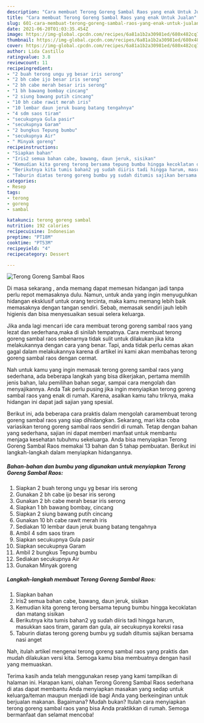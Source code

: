 ```yaml
---
description: "Cara membuat Terong Goreng Sambal Raos yang enak Untuk Jualan"
title: "Cara membuat Terong Goreng Sambal Raos yang enak Untuk Jualan"
slug: 601-cara-membuat-terong-goreng-sambal-raos-yang-enak-untuk-jualan
date: 2021-06-20T01:03:35.454Z
image: https://img-global.cpcdn.com/recipes/6a81a1b2a30981ed/680x482cq70/terong-goreng-sambal-raos-foto-resep-utama.jpg
thumbnail: https://img-global.cpcdn.com/recipes/6a81a1b2a30981ed/680x482cq70/terong-goreng-sambal-raos-foto-resep-utama.jpg
cover: https://img-global.cpcdn.com/recipes/6a81a1b2a30981ed/680x482cq70/terong-goreng-sambal-raos-foto-resep-utama.jpg
author: Lida Castillo
ratingvalue: 3.8
reviewcount: 11
recipeingredient:
- "2 buah terong ungu yg besar iris serong"
- "2 bh cabe ijo besar iris serong"
- "2 bh cabe merah besar iris serong"
- "1 bh bawang bombay cincang"
- "2 siung bawang putih cincang"
- "10 bh cabe rawit merah iris"
- "10 lembar daun jeruk buang batang tengahnya"
- "4 sdm saos tiram"
- "secukupnya Gula pasir"
- "secukupnya Garam"
- "2 bungkus Tepung bumbu"
- "secukupnya Air"
- " Minyak goreng"
recipeinstructions:
- "Siapkan bahan"
- "Iris2 semua bahan cabe, bawang, daun jeruk, sisikan"
- "Kemudian kita goreng terong bersama tepung bumbu hingga kecoklatan dan matang sisikan"
- "Berikutnya kita tumis bahan2 yg sudah diiris tadi hingga harum, masukkan saos tiram, garam dan gula, air secukupnya koreksi rasa"
- "Taburin diatas terong goreng bumbu yg sudah ditumis sajikan bersama nasi anget"
categories:
- Resep
tags:
- terong
- goreng
- sambal

katakunci: terong goreng sambal 
nutrition: 192 calories
recipecuisine: Indonesian
preptime: "PT18M"
cooktime: "PT53M"
recipeyield: "4"
recipecategory: Dessert

---
```



![Terong Goreng Sambal Raos](https://img-global.cpcdn.com/recipes/6a81a1b2a30981ed/680x482cq70/terong-goreng-sambal-raos-foto-resep-utama.jpg)

Di masa  sekarang , anda memang dapat memesan hidangan jadi tanpa perlu repot memasaknya dulu. Namun, untuk anda yang ingin menyuguhkan hidangan eksklusif untuk orang tercinta, maka kamu memang lebih baik memasaknya dengan tangan sendiri. Sebab, memasak sendiri jauh lebih higienis dan bisa menyesuaikan sesuai selera keluarga.

Jika anda lagi mencari ide cara membuat terong goreng sambal raos yang lezat dan sederhana,maka di sinilah tempatnya. Cara membuat terong goreng sambal raos  sebenarnya tidak sulit untuk dilakukan jika kita melakukannya dengan cara yang benar. Tapi, anda tidak perlu cemas akan gagal dalam melakukannya 
karena di artikel ini kami akan membahas terong goreng sambal raos dengan cermat.  



Nah untuk kamu yang ingin memasak terong goreng sambal raos yang sederhana, ada beberapa langkah yang bisa dikerjakan, pertama memilih jenis bahan, lalu pemilihan bahan segar, sampai cara mengolah dan menyajikannya. Anda Tak perlu pusing jika ingin menyiapkan terong goreng sambal raos yang enak di rumah. Karena, asalkan kamu  tahu triknya, maka hidangan ini dapat jadi sajian yang spesial.

Berikut ini, ada beberapa cara praktis  dalam mengolah caramembuat terong goreng sambal raos yang siap dihidangkan. Sekarang, mari kita coba variasikan terong goreng sambal raos sendiri di rumah. Tetap dengan bahan yang sederhana, sajian ini dapat memberi manfaat untuk membantu menjaga kesehatan tubuhmu sekeluarga. Anda bisa menyiapkan Terong Goreng Sambal Raos memakai 13 bahan dan 5 tahap pembuatan. Berikut ini langkah-langkah dalam menyiapkan hidangannya.

<!--inarticleads1-->

##### Bahan-bahan dan bumbu yang digunakan untuk menyiapkan Terong Goreng Sambal Raos:

1. Siapkan 2 buah terong ungu yg besar iris serong
1. Gunakan 2 bh cabe ijo besar iris serong
1. Gunakan 2 bh cabe merah besar iris serong
1. Siapkan 1 bh bawang bombay, cincang
1. Siapkan 2 siung bawang putih cincang
1. Gunakan 10 bh cabe rawit merah iris
1. Sediakan 10 lembar daun jeruk buang batang tengahnya
1. Ambil 4 sdm saos tiram
1. Siapkan secukupnya Gula pasir
1. Siapkan secukupnya Garam
1. Ambil 2 bungkus Tepung bumbu
1. Sediakan secukupnya Air
1. Gunakan  Minyak goreng




<!--inarticleads2-->

##### Langkah-langkah membuat Terong Goreng Sambal Raos:

1. Siapkan bahan
1. Iris2 semua bahan cabe, bawang, daun jeruk, sisikan
1. Kemudian kita goreng terong bersama tepung bumbu hingga kecoklatan dan matang sisikan
1. Berikutnya kita tumis bahan2 yg sudah diiris tadi hingga harum, masukkan saos tiram, garam dan gula, air secukupnya koreksi rasa
1. Taburin diatas terong goreng bumbu yg sudah ditumis sajikan bersama nasi anget




Nah, itulah artikel mengenai  terong goreng sambal raos  yang praktis dan mudah dilakukan versi kita. Semoga kamu bisa membuatnya dengan hasil yang memuaskan. 

Terima kasih anda telah menggunakan resep yang kami tampilkan di halaman ini. Harapan kami, olahan  Terong Goreng Sambal Raos sederhana di atas dapat membantu Anda menyiapkan masakan yang sedap untuk keluarga/teman maupun menjadi ide bagi Anda yang berkeinginan untuk berjualan makanan. Bagaimana? Mudah bukan? Itulah cara menyiapkan terong goreng sambal raos yang bisa Anda praktikkan di rumah. Semoga bermanfaat dan selamat mencoba!

